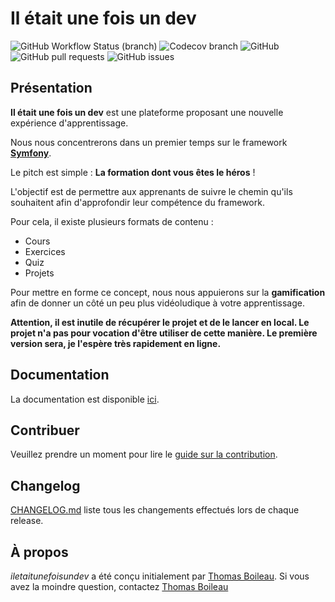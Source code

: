 # Il était une fois un dev

![GitHub Workflow Status (branch)](https://img.shields.io/github/workflow/status/incentive-factory/iletaitunefoisundev/Continuous%20Integration/develop?style=for-the-badge)
![Codecov branch](https://img.shields.io/codecov/c/github/incentive-factory/iletaitunefoisundev/develop?flag=tests&style=for-the-badge&token=4ebc5a81-ef7a-46ee-a101-0d28d1c63086)
![GitHub](https://img.shields.io/github/license/incentive-factory/iletaitunefoisundev?style=for-the-badge)
![GitHub pull requests](https://img.shields.io/github/issues-pr-raw/incentive-factory/iletaitunefoisundev?style=for-the-badge)
![GitHub issues](https://img.shields.io/github/issues-raw/incentive-factory/iletaitunefoisundev?style=for-the-badge)

## Présentation
**Il était une fois un dev** est une plateforme proposant une nouvelle expérience d'apprentissage. 

Nous nous concentrerons dans un premier temps sur le framework [**Symfony**](https://symfony.com/).

Le pitch est simple : **La formation dont vous êtes le héros** !

L'objectif est de permettre aux apprenants de suivre le chemin qu'ils souhaitent afin d'approfondir leur compétence du framework.

Pour cela, il existe plusieurs formats de contenu :
- Cours
- Exercices
- Quiz
- Projets

Pour mettre en forme ce concept, nous nous appuierons sur la **gamification** afin de donner un côté un peu plus vidéoludique à votre apprentissage.

**Attention, il est inutile de récupérer le projet et de le lancer en local. Le projet n'a pas pour vocation d'être utiliser de cette manière. Le première version sera, je l'espère très rapidement en ligne.**

## Documentation
La documentation est disponible [ici](https://incentive-factory.github.io/iletaitunefoisundev/).

## Contribuer
Veuillez prendre un moment pour lire le [guide sur la contribution](/CONTRIBUTING.md).

## Changelog
[CHANGELOG.md](/CHANGELOG.md) liste tous les changements effectués lors de chaque release.

## À propos
*iletaitunefoisundev* a été conçu initialement par [Thomas Boileau](https://github.com/TBoileau). Si vous avez la moindre question, contactez [Thomas Boileau](mailto:t-boileau@email.com?subject=[Github]%20iletaitunefoisundev)

